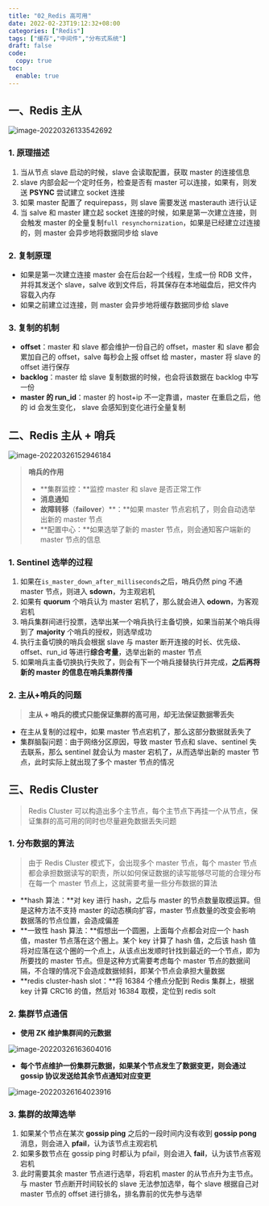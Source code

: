 ```yaml
---
title: "02_Redis 高可用"
date: 2022-02-23T19:12:32+08:00
categories: ["Redis"]
tags: ["缓存","中间件","分布式系统"]
draft: false
code:
  copy: true
toc:
  enable: true
---
```


## 一、Redis 主从

![image-20220326133542692](../images/image-20220326133542692.png)

### 1. 原理描述

1. 当从节点 slave 启动的时候，slave 会读取配置，获取 master 的连接信息
2. slave 内部会起一个定时任务，检查是否有 master 可以连接，如果有，则发送 **PSYNC** 尝试建立 socket 连接
3. 如果 master 配置了 requirepass，则 slave 需要发送 masterauth 进行认证
4. 当 salve 和 master 建立起 socket 连接的时候，如果是第一次建立连接，则会触发 master 的全量复制`full resynchornization`，如果是已经建立过连接的，则 master 会异步地将数据同步给 slave

### 2. 复制原理

- 如果是第一次建立连接 master 会在后台起一个线程，生成一份 RDB 文件，并将其发送个 slave，salve 收到文件后，将其保存在本地磁盘后，把文件内容载入内存
- 如果之前建立过连接，则 master 会异步地将缓存数据同步给 slave

### 3. 复制的机制

- **offset**：master 和 slave 都会维护一份自己的 offset，master 和 slave 都会累加自己的 offset，salve 每秒会上报 offset 给 master，master 将 slave 的 offset 进行保存
- **backlog**：master 给 slave 复制数据的时候，也会将该数据在 backlog 中写一份
- **master 的 run_id**：master 的 host+ip 不一定靠谱，master 在重启之后，他的 id 会发生变化， slave 会感知到变化进行全量复制

## 二、Redis 主从 + 哨兵

![image-20220326152946184](../images/image-20220326152946184.png)

> **哨兵的作用**
>
> - **集群监控：**监控 master 和 slave 是否正常工作
> - **消息通知**
> - **故障转移**（**failover**）**：**如果 master 节点宕机了，则会自动选举出新的 master 节点
> - **配置中心：**如果选举了新的 master 节点，则会通知客户端新的 master 节点的信息

### 1. Sentinel 选举的过程

1. 如果在`is_master_down_after_milliseconds`之后，哨兵仍然 ping 不通 master 节点，则进入 **sdown**，为主观宕机
2. 如果有 **quorum** 个哨兵认为 master 宕机了，那么就会进入 **odown**，为客观宕机
3. 哨兵集群间进行投票，选举出某一个哨兵执行主备切换，如果当前某个哨兵得到了 **majority** 个哨兵的授权，则选举成功
4. 执行主备切换的哨兵会根据 slave 与 master 断开连接的时长、优先级、offset、run_id 等进行**综合考量**，选举出新的 master 节点
5. 如果哨兵主备切换执行失败了，则会有下一个哨兵接替执行并完成，**之后再将新的 master 的信息在哨兵集群传播**

### 2. 主从+哨兵的问题

> **主从 + 哨兵的模式只能保证集群的高可用，却无法保证数据零丢失**

- 在主从复制的过程中，如果 master 节点宕机了，那么这部分数据就丢失了
- 集群脑裂问题：由于网络分区原因，导致 master 节点和 slave、sentinel 失去联系，那么 sentinel 就会认为 master 宕机了，从而选举出新的 master 节点，此时实际上就出现了多个 master 节点的情况

## 三、Redis Cluster

> Redis Cluster 可以构造出多个主节点，每个主节点下再挂一个从节点，保证集群的高可用的同时也尽量避免数据丢失问题

### 1. 分布数据的算法

> 由于 Redis Cluster 模式下，会出现多个 master 节点，每个 master 节点都会承担数据读写的职责，所以如何保证数据的读写能够尽可能的合理分布在每一个 master 节点上，这就需要考量一些分布数据的算法

- **hash 算法：**对 key 进行 hash，之后与 master 的节点数量取模运算。但是这种方法不支持 master 的动态横向扩容，master 节点数量的改变会影响数据落的节点位置，会造成偏差
- **一致性 hash 算法：**假想出一个圆圈，上面每个点都会对应一个 hash 值，master 节点落在这个圈上。某个 key 计算了 hash 值，之后该 hash 值将对应落在这个圈的一个点上，从该点出发顺时针找到最近的一个节点，即为所要找的 master 节点。但是这种方式需要考虑每个 master 节点的数据间隔，不合理的情况下会造成数据倾斜，即某个节点会承担大量数据
- **redis cluster-hash slot：**将 16384 个槽点分配到 Redis 集群上，根据 key 计算 CRC16 的值，然后对 16384 取模，定位到 redis solt

### 2. 集群节点通信

- **使用 ZK 维护集群间的元数据**

![image-20220326163604016](../images/image-20220326163604016.png)

- **每个节点维护一份集群元数据，如果某个节点发生了数据变更，则会通过 gossip 协议发送给其余节点通知对应变更**

![image-20220326164023916](../images/image-20220326164023916.png)

### 3. 集群的故障选举

1. 如果某个节点在某次 **gossip ping** 之后的一段时间内没有收到 **gossip pong** 消息，则会进入 **pfail**，认为该节点主观宕机
2. 如果多数节点在 gossip ping 时都认为 pfail，则会进入 **fail**，认为该节点客观宕机
3. 此时需要其余 master 节点进行选举，将宕机 master 的从节点升为主节点。与 master 节点断开时间较长的 slave 无法参加选举，每个 slave 根据自己对 master 节点的 offset 进行排名，排名靠前的优先参与选举

